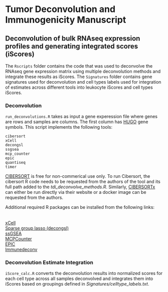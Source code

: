 # Tumor Deconvolution and Immunogenicity Manuscript
## Deconvolution of bulk RNAseq expression profiles and generating integrated scores (iScores)
The ```Rscripts``` folder contains the code that was used to deconvolve the RNAseq gene expression matrix using multiple deconvolution methods and integrate these results as iScores. The ```Signatures``` folder contains gene signatures used for deconvolution and cell types labels used for integration of estimates across different tools into leukocyte iScores and cell types iScores.

### Deconvolution
```run_deconvolutions.R``` takes as input a gene experession file where genes are rows and samples are columns. The first column has [HUGO](https://www.genenames.org/) gene symbols. This script implements the following tools:

```
cibersort
xCell
decongsl
ssgsea
mcp_counter
epic
quantiseq
timer
```
[CIBERSORT](https://cibersort.stanford.edu/) is free for non-commerical use only. To run Cibersort, the cibersort R code needs to be requested from the authors of the tool and its full path added to the *tdi_deconvolve_methods.R*. Similarly, [CIBERSORTx](https://cibersortx.stanford.edu) can either be run directly via their website or a docker image can be requested from the authors.

Additional required R packages can be installed from the following links:

######
[xCell](http://xcell.ucsf.edu/)\
[Sparse group lasso (decongsl)](https://github.com/drisso/deconsgl)\
[ssGSEA](https://bioconductor.org/packages/release/bioc/html/GSVA.html)\
[MCPCounter](https://github.com/ebecht/MCPcounter)\
[EPIC](https://github.com/GfellerLab/EPIC)\
[Immunedeconv](https://github.com/omnideconv/immunedeconv/)

### Deconvolution Estimate Integration

```iScore_calc.R``` converts the deconvolution results into normalized scores for each cell type across all samples deconvolved and integrates them into iScores based on groupings defined in *Signatures/celltype_labels.txt*.


